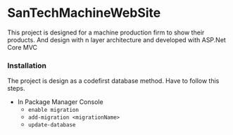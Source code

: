 # SanTechMachineWebSite
This project is designed for a machine production firm to show their products. And design with n layer architecture and developed with ASP.Net Core MVC
### Installation
The project is design as a codefirst database method. Have to follow this steps.
- In Package Manager Console
  - `enable migration`
  - `add-migration <migrationName>`
  - `update-database`
  
